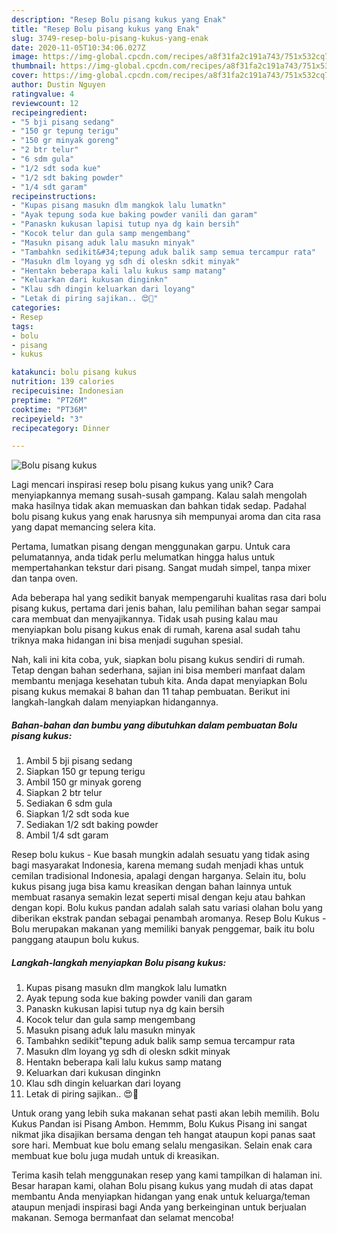 ```yaml
---
description: "Resep Bolu pisang kukus yang Enak"
title: "Resep Bolu pisang kukus yang Enak"
slug: 3749-resep-bolu-pisang-kukus-yang-enak
date: 2020-11-05T10:34:06.027Z
image: https://img-global.cpcdn.com/recipes/a8f31fa2c191a743/751x532cq70/bolu-pisang-kukus-foto-resep-utama.jpg
thumbnail: https://img-global.cpcdn.com/recipes/a8f31fa2c191a743/751x532cq70/bolu-pisang-kukus-foto-resep-utama.jpg
cover: https://img-global.cpcdn.com/recipes/a8f31fa2c191a743/751x532cq70/bolu-pisang-kukus-foto-resep-utama.jpg
author: Dustin Nguyen
ratingvalue: 4
reviewcount: 12
recipeingredient:
- "5 bji pisang sedang"
- "150 gr tepung terigu"
- "150 gr minyak goreng"
- "2 btr telur"
- "6 sdm gula"
- "1/2 sdt soda kue"
- "1/2 sdt baking powder"
- "1/4 sdt garam"
recipeinstructions:
- "Kupas pisang masukn dlm mangkok lalu lumatkn"
- "Ayak tepung soda kue baking powder vanili dan garam"
- "Panaskn kukusan lapisi tutup nya dg kain bersih"
- "Kocok telur dan gula samp mengembang"
- "Masukn pisang aduk lalu masukn minyak"
- "Tambahkn sedikit&#34;tepung aduk balik samp semua tercampur rata"
- "Masukn dlm loyang yg sdh di oleskn sdkit minyak"
- "Hentakn beberapa kali lalu kukus samp matang"
- "Keluarkan dari kukusan dinginkn"
- "Klau sdh dingin keluarkan dari loyang"
- "Letak di piring sajikan.. 😍🤗"
categories:
- Resep
tags:
- bolu
- pisang
- kukus

katakunci: bolu pisang kukus 
nutrition: 139 calories
recipecuisine: Indonesian
preptime: "PT26M"
cooktime: "PT36M"
recipeyield: "3"
recipecategory: Dinner

---
```



![Bolu pisang kukus](https://img-global.cpcdn.com/recipes/a8f31fa2c191a743/751x532cq70/bolu-pisang-kukus-foto-resep-utama.jpg)

Lagi mencari inspirasi resep bolu pisang kukus yang unik? Cara menyiapkannya memang susah-susah gampang. Kalau salah mengolah maka hasilnya tidak akan memuaskan dan bahkan tidak sedap. Padahal bolu pisang kukus yang enak harusnya sih mempunyai aroma dan cita rasa yang dapat memancing selera kita.

Pertama, lumatkan pisang dengan menggunakan garpu. Untuk cara pelumatannya, anda tidak perlu melumatkan hingga halus untuk mempertahankan tekstur dari pisang. Sangat mudah simpel, tanpa mixer dan tanpa oven.

Ada beberapa hal yang sedikit banyak mempengaruhi kualitas rasa dari bolu pisang kukus, pertama dari jenis bahan, lalu pemilihan bahan segar sampai cara membuat dan menyajikannya. Tidak usah pusing kalau mau menyiapkan bolu pisang kukus enak di rumah, karena asal sudah tahu triknya maka hidangan ini bisa menjadi suguhan spesial.


Nah, kali ini kita coba, yuk, siapkan bolu pisang kukus sendiri di rumah. Tetap dengan bahan sederhana, sajian ini bisa memberi manfaat dalam membantu menjaga kesehatan tubuh kita. Anda dapat menyiapkan Bolu pisang kukus memakai 8 bahan dan 11 tahap pembuatan. Berikut ini langkah-langkah dalam menyiapkan hidangannya.

<!--inarticleads1-->

##### Bahan-bahan dan bumbu yang dibutuhkan dalam pembuatan Bolu pisang kukus:

1. Ambil 5 bji pisang sedang
1. Siapkan 150 gr tepung terigu
1. Ambil 150 gr minyak goreng
1. Siapkan 2 btr telur
1. Sediakan 6 sdm gula
1. Siapkan 1/2 sdt soda kue
1. Sediakan 1/2 sdt baking powder
1. Ambil 1/4 sdt garam


Resep bolu kukus - Kue basah mungkin adalah sesuatu yang tidak asing bagi masyarakat Indonesia, karena memang sudah menjadi khas untuk cemilan tradisional Indonesia, apalagi dengan harganya. Selain itu, bolu kukus pisang juga bisa kamu kreasikan dengan bahan lainnya untuk membuat rasanya semakin lezat seperti misal dengan keju atau bahkan dengan kopi. Bolu kukus pandan adalah salah satu variasi olahan bolu yang diberikan ekstrak pandan sebagai penambah aromanya. Resep Bolu Kukus - Bolu merupakan makanan yang memiliki banyak penggemar, baik itu bolu panggang ataupun bolu kukus. 

<!--inarticleads2-->

##### Langkah-langkah menyiapkan Bolu pisang kukus:

1. Kupas pisang masukn dlm mangkok lalu lumatkn
1. Ayak tepung soda kue baking powder vanili dan garam
1. Panaskn kukusan lapisi tutup nya dg kain bersih
1. Kocok telur dan gula samp mengembang
1. Masukn pisang aduk lalu masukn minyak
1. Tambahkn sedikit&#34;tepung aduk balik samp semua tercampur rata
1. Masukn dlm loyang yg sdh di oleskn sdkit minyak
1. Hentakn beberapa kali lalu kukus samp matang
1. Keluarkan dari kukusan dinginkn
1. Klau sdh dingin keluarkan dari loyang
1. Letak di piring sajikan.. 😍🤗


Untuk orang yang lebih suka makanan sehat pasti akan lebih memilih. Bolu Kukus Pandan isi Pisang Ambon. Hemmm, Bolu Kukus Pisang ini sangat nikmat jika disajikan bersama dengan teh hangat ataupun kopi panas saat sore hari. Membuat kue bolu emang selalu mengasikan. Selain enak cara membuat kue bolu juga mudah untuk di kreasikan. 

Terima kasih telah menggunakan resep yang kami tampilkan di halaman ini. Besar harapan kami, olahan Bolu pisang kukus yang mudah di atas dapat membantu Anda menyiapkan hidangan yang enak untuk keluarga/teman ataupun menjadi inspirasi bagi Anda yang berkeinginan untuk berjualan makanan. Semoga bermanfaat dan selamat mencoba!
